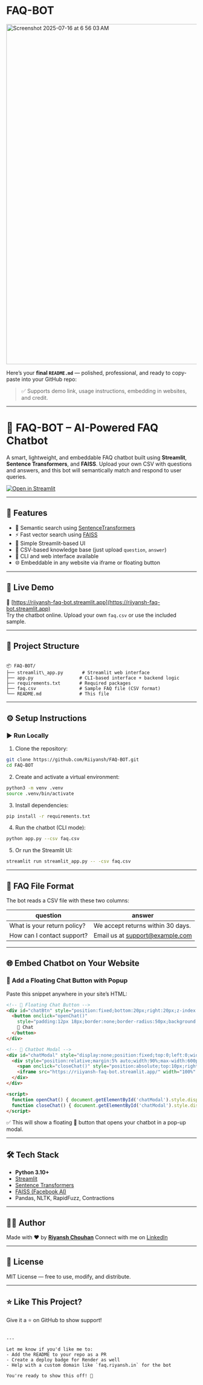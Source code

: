 # FAQ-BOT
<img width="1512" height="900" alt="Screenshot 2025-07-16 at 6 56 03 AM" src="https://github.com/user-attachments/assets/8fe2c082-d69e-4595-a1c2-f58e97725577" />

Here’s your **final `README.md`** — polished, professional, and ready to copy-paste into your GitHub repo:

> ✅ Supports demo link, usage instructions, embedding in websites, and credit.

---


# 🤖 FAQ-BOT – AI-Powered FAQ Chatbot

A smart, lightweight, and embeddable FAQ chatbot built using **Streamlit**, **Sentence Transformers**, and **FAISS**. Upload your own CSV with questions and answers, and this bot will semantically match and respond to user queries.

[![Open in Streamlit](https://static.streamlit.io/badges/streamlit_badge_black_white.svg)](https://riiyansh-faq-bot.streamlit.app)

---

## 📌 Features

- 🧠 Semantic search using [SentenceTransformers](https://www.sbert.net/)
- ⚡ Fast vector search using [FAISS](https://github.com/facebookresearch/faiss)
- 💬 Simple Streamlit-based UI
- 📄 CSV-based knowledge base (just upload `question`, `answer`)
- 🔁 CLI and web interface available
- 🌐 Embeddable in any website via iframe or floating button

---

## 🚀 Live Demo

🔗 [https://riiyansh-faq-bot.streamlit.app](https://riiyansh-faq-bot.streamlit.app)  
Try the chatbot online. Upload your own `faq.csv` or use the included sample.

---

## 📁 Project Structure

```

📦 FAQ-BOT/
├── streamlit\_app.py       # Streamlit web interface
├── app.py                 # CLI-based interface + backend logic
├── requirements.txt       # Required packages
├── faq.csv                # Sample FAQ file (CSV format)
└── README.md              # This file

````

---

## ⚙️ Setup Instructions

### ▶️ Run Locally

1. Clone the repository:
```bash
git clone https://github.com/Riiyansh/FAQ-BOT.git
cd FAQ-BOT
````

2. Create and activate a virtual environment:

```bash
python3 -m venv .venv
source .venv/bin/activate
```

3. Install dependencies:

```bash
pip install -r requirements.txt
```

4. Run the chatbot (CLI mode):

```bash
python app.py --csv faq.csv
```

5. Or run the Streamlit UI:

```bash
streamlit run streamlit_app.py -- -csv faq.csv
```

---

## 📄 FAQ File Format

The bot reads a CSV file with these two columns:

| question                    | answer                                                        |
| --------------------------- | ------------------------------------------------------------- |
| What is your return policy? | We accept returns within 30 days.                             |
| How can I contact support?  | Email us at [support@example.com](mailto:support@example.com) |

---

## 🌐 Embed Chatbot on Your Website

### 💬 Add a Floating Chat Button with Popup

Paste this snippet anywhere in your site’s HTML:

```html
<!-- 💬 Floating Chat Button -->
<div id="chatBtn" style="position:fixed;bottom:20px;right:20px;z-index:1000;">
  <button onclick="openChat()"
    style="padding:12px 18px;border:none;border-radius:50px;background:#4CAF50;color:white;font-size:16px;">
    💬 Chat
  </button>
</div>

<!-- 🧠 Chatbot Modal -->
<div id="chatModal" style="display:none;position:fixed;top:0;left:0;width:100%;height:100%;background:rgba(0,0,0,0.5);z-index:9999;">
  <div style="position:relative;margin:5% auto;width:90%;max-width:600px;height:80%;background:white;border-radius:12px;overflow:hidden;">
    <span onclick="closeChat()" style="position:absolute;top:10px;right:20px;font-size:28px;cursor:pointer;">&times;</span>
    <iframe src="https://riiyansh-faq-bot.streamlit.app/" width="100%" height="100%" style="border:none;"></iframe>
  </div>
</div>

<script>
  function openChat() { document.getElementById('chatModal').style.display = 'block'; }
  function closeChat() { document.getElementById('chatModal').style.display = 'none'; }
</script>
```

✅ This will show a floating 💬 button that opens your chatbot in a pop-up modal.

---

## 🛠 Tech Stack

* **Python 3.10+**
* [Streamlit](https://streamlit.io/)
* [Sentence Transformers](https://www.sbert.net/)
* [FAISS (Facebook AI)](https://github.com/facebookresearch/faiss)
* Pandas, NLTK, RapidFuzz, Contractions

---

## 👨‍💻 Author

Made with ❤️ by [**Riyansh Chouhan**](https://github.com/Riiyansh)
Connect with me on [LinkedIn](https://www.linkedin.com/in/riyanshchouhan)

---

## 📄 License

MIT License — free to use, modify, and distribute.

---

## ⭐️ Like This Project?

Give it a ⭐ on GitHub to show support!

```

---

Let me know if you'd like me to:
- Add the README to your repo as a PR
- Create a deploy badge for Render as well
- Help with a custom domain like `faq.riyansh.in` for the bot

You're ready to show this off! 🚀
```
